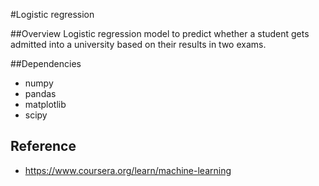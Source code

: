 #Logistic regression

##Overview 
Logistic regression model to predict whether a student gets admitted into a university based on their results in two exams.

##Dependencies
 * numpy
 * pandas
 * matplotlib
 * scipy

## Reference
  * https://www.coursera.org/learn/machine-learning
